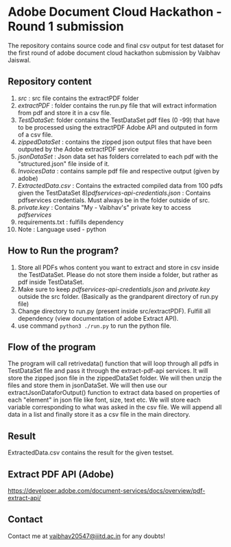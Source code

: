 
# Adobe Document Cloud Hackathon - Round 1 submission

The repository contains source code and final csv output for test dataset for the first round of adobe document cloud hackathon submission by Vaibhav Jaiswal.



## Repository content

1) *src* : src file contains the extractPDF folder
2) *extractPDF* : folder contains the run.py file that will extract information from pdf and store it in a csv file.
3) *TestDataSet*: folder contains the TestDataSet pdf files (0 -99) that have to be processed using the extractPDF Adobe API and outputed in form of a csv file.
4) *zippedDataSet* : contains the zipped json output files that have been outputed by the Adobe extractPDF service 
5) *jsonDataSet* : Json data set has folders correlated to each pdf with the "structured.json" file inside of it.
6) *InvoicesData* : contains sample pdf file and respective output (given by adobe)
7) *ExtractedData.csv* : Contains the extracted compiled data from 100 pdfs given the TestDataSet
8)*pdfservices-api-credentials.json* : Contains pdfservices credentials. Must always be in the folder outside of src.
9) *private.key* : Contains "My - Vaibhav's" private key to access *pdfservices*
10) requirements.txt : fulfills dependency
11) Note : Language used - python


## How to Run the program?
1) Store all PDFs whos content you want to extract and store in csv inside the TestDataSet. Please do not store them inside a folder, but rather as pdf inside TestDataSet. 
2) Make sure to keep *pdfservices-api-credentials.json* and *private.key* outside the src folder. (Basically as the grandparent directory of run.py file)
3) Change directory to run.py (present inside src/extractPDF). Fulfill all dependency (view documentation of adobe Extract API).
4) use command ```python3 ./run.py``` to run the python file.


## Flow of the program

The program will call retrivedata() function that will loop through all pdfs in TestDataSet file and pass it through the extract-pdf-api services. It will store the zipped json file in the zippedDataSet folder. We will then unzip the files and store them in jsonDataSet.
We will then use our extractJsonDataforOutput() function to extract data based on properties of each "element" in json file like font, size, text etc. We will store each variable corresponding to what was asked in the csv file.
We will append all data in a list and finally store it as a csv file in the main directory.

## Result
ExtractedData.csv contains the result for the given testset.


## Extract PDF API (Adobe)

https://developer.adobe.com/document-services/docs/overview/pdf-extract-api/

## Contact

Contact me at vaibhav20547@iiitd.ac.in for any doubts!


